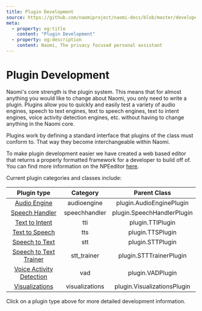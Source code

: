 ```yaml
---
title: Plugin Development
source: https://github.com/naomiproject/naomi-docs/blob/master/developer/plugins/index.md
meta:
  - property: og:title
    content: "Plugin Development"
  - property: og:description
    content: Naomi, The privacy focused personal assistant
---
```


# Plugin Development

Naomi's core strength is the plugin system. This means that for almost anything you
would like to change about Naomi, you only need to write a plugin. Plugins allow you
to quickly and easily test a variety of audio engines, speech to text engines,
text to speech engines, text to intent engines, voice activity detection engines, etc.
without having to change anything in the Naomi core.

Plugins work by defining a standard interface that plugins of the class must conform
to. That way they become interchangeable within Naomi.

To make plugin development easier we have created a web based editor that returns a properly
formatted framework for a developer to build off of. You can find more information on
the NPEeditor [here](./npeeditor.html).

Current plugin categories and classes include:

| Plugin type      | Category | Parent Class    |
|:----------------:|:--------:|:---------------:|
| [Audio Engine](./audioengine_plugin.html) | audioengine | plugin.AudioEnginePlugin |
| [Speech Handler](./speechhandler_plugin.html) | speechhandler | plugin.SpeechHandlerPlugin |
| [Text to Intent](./tti_plugin.html) | tti | plugin.TTIPlugin |
| [Text to Speech](./tts_plugin.html) | tts | plugin.TTSPlugin |
| [Speech to Text](./index.html) | stt | plugin.STTPlugin |
| [Speech to Text Trainer](./index.html) | stt_trainer | plugin.STTTrainerPlugin |
| [Voice Activity Detection](./index.html) | vad | plugin.VADPlugin |
| [Visualizations](./index.html) | visualizations | plugin.VisualizationsPlugin |

Click on a plugin type above for more detailed development information.

<DocPreviousVersions/>
<EditPageLink/>
